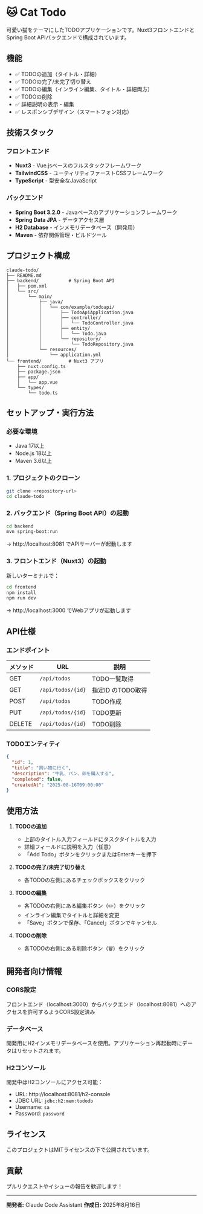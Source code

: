 # 🐱 Cat Todo

可愛い猫をテーマにしたTODOアプリケーションです。Nuxt3フロントエンドとSpring Boot APIバックエンドで構成されています。

## 機能

- ✅ TODOの追加（タイトル・詳細）
- ✅ TODOの完了/未完了切り替え
- ✅ TODOの編集（インライン編集、タイトル・詳細両方）
- ✅ TODOの削除
- ✅ 詳細説明の表示・編集
- ✅ レスポンシブデザイン（スマートフォン対応）

## 技術スタック

### フロントエンド
- **Nuxt3** - Vue.jsベースのフルスタックフレームワーク
- **TailwindCSS** - ユーティリティファーストCSSフレームワーク
- **TypeScript** - 型安全なJavaScript

### バックエンド
- **Spring Boot 3.2.0** - Javaベースのアプリケーションフレームワーク
- **Spring Data JPA** - データアクセス層
- **H2 Database** - インメモリデータベース（開発用）
- **Maven** - 依存関係管理・ビルドツール

## プロジェクト構成

```
claude-todo/
├── README.md
├── backend/           # Spring Boot API
│   ├── pom.xml
│   └── src/
│       └── main/
│           ├── java/
│           │   └── com/example/todoapi/
│           │       ├── TodoApiApplication.java
│           │       ├── controller/
│           │       │   └── TodoController.java
│           │       ├── entity/
│           │       │   └── Todo.java
│           │       └── repository/
│           │           └── TodoRepository.java
│           └── resources/
│               └── application.yml
└── frontend/          # Nuxt3 アプリ
    ├── nuxt.config.ts
    ├── package.json
    ├── app/
    │   └── app.vue
    └── types/
        └── todo.ts
```

## セットアップ・実行方法

### 必要な環境
- Java 17以上
- Node.js 18以上
- Maven 3.6以上

### 1. プロジェクトのクローン
```bash
git clone <repository-url>
cd claude-todo
```

### 2. バックエンド（Spring Boot API）の起動
```bash
cd backend
mvn spring-boot:run
```
→ http://localhost:8081 でAPIサーバーが起動します

### 3. フロントエンド（Nuxt3）の起動
新しいターミナルで：
```bash
cd frontend
npm install
npm run dev
```
→ http://localhost:3000 でWebアプリが起動します

## API仕様

### エンドポイント

| メソッド | URL | 説明 |
|---------|-----|------|
| GET | `/api/todos` | TODO一覧取得 |
| GET | `/api/todos/{id}` | 指定ID のTODO取得 |
| POST | `/api/todos` | TODO作成 |
| PUT | `/api/todos/{id}` | TODO更新 |
| DELETE | `/api/todos/{id}` | TODO削除 |

### TODOエンティティ

```json
{
  "id": 1,
  "title": "買い物に行く",
  "description": "牛乳、パン、卵を購入する",
  "completed": false,
  "createdAt": "2025-08-16T09:00:00"
}
```

## 使用方法

1. **TODOの追加**
   - 上部のタイトル入力フィールドにタスクタイトルを入力
   - 詳細フィールドに説明を入力（任意）
   - 「Add Todo」ボタンをクリックまたはEnterキーを押下

2. **TODOの完了/未完了切り替え**
   - 各TODOの左側にあるチェックボックスをクリック

3. **TODOの編集**
   - 各TODOの右側にある編集ボタン（✏️）をクリック
   - インライン編集でタイトルと詳細を変更
   - 「Save」ボタンで保存、「Cancel」ボタンでキャンセル

4. **TODOの削除**
   - 各TODOの右側にある削除ボタン（🗑️）をクリック

## 開発者向け情報

### CORS設定
フロントエンド（localhost:3000）からバックエンド（localhost:8081）へのアクセスを許可するようCORS設定済み

### データベース
開発用にH2インメモリデータベースを使用。アプリケーション再起動時にデータはリセットされます。

### H2コンソール
開発中はH2コンソールにアクセス可能：
- URL: http://localhost:8081/h2-console
- JDBC URL: `jdbc:h2:mem:tododb`
- Username: `sa`
- Password: `password`

## ライセンス

このプロジェクトはMITライセンスの下で公開されています。

## 貢献

プルリクエストやイシューの報告を歓迎します！

---

**開発者:** Claude Code Assistant
**作成日:** 2025年8月16日